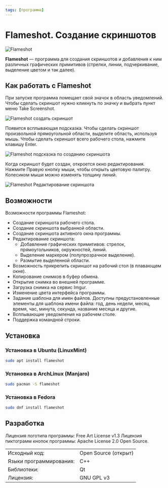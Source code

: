 ```yaml
---
tags: [программа]
---
```

# Flameshot. Создание скриншотов

![Flameshot](../assets/1711t-flameshot-0.6.0-5.jpg)

**Flameshot** — программа для создания скриншотов и добавления к ним различных графических примитивов (стрелки, линии, подчеркивание, выделение цветом и так далее).

## Как работать с Flameshot

При запуске программа помещает свой значок в область уведомлений. Чтобы сделать скриншот нужно кликнуть по значку и выбрать пункт меню Take Screenshot.

![Flameshot создать скриншот](../assets/flameshot-0.6.0-5-tray-icon.jpg)

Появится всплывающая подсказка. Чтобы сделать скриншот произвольной прямоугольной области, выделите область, используя мышь. Чтобы сделать скриншот всего рабочего стола, нажмите клавишу Enter.

![Flameshot подсказка по созданию скриншота](../assets/flameshot-0.6.0-5-tip.jpg)

Когда скриншот будет создан, откроется окно редактирования. Нажмите Правую кнопку мыши, чтобы открыть цветовую палитру. Колесиком мыши можно изменять толщину линий.

![Flameshot Редактирование скриншота](../assets/flameshot-0.6.0-5-screenshot.jpg)

## Возможности

Возможности программы Flameshot:

- Создание скриншота рабочего стола.
- Создание скриншота выбранной области.
- Создание скриншота активного окна программы.
- Редактирование скриншота:
  - Добавление графических примитивов: стрелок, прямоугольников, окружностей, линий.
  - Выделение маркером (полупрозрачное выделение).
  - Размытие выделенной области.
- Возможность прикрепить скриншот на рабочий стол (в плавающем окне).
- Копирование снимков в буфер обмена.
- Открытие снимка во внешней программе.
- Загрузка снимка на сервис Imgur.
- Изменение цвета интерфейса программы.
- Задание шаблона для имен файлов. Доступны предустановленные элементы для шаблона имени файла: год, день недели, месяц, время, час, минута, секунда, название месяца и другие.
- Всплывающие уведомления на рабочем столе.
- Поддержка командной строки.

## Установка

### Установка в Ubuntu (LinuxMint)

```sh
sudo apt install flameshot
```

### Установка в ArchLinux (Manjaro)

```sh
sudo pacman -S flameshot
```

### Установка в Fedora

```sh
sudo dnf install flameshot
```

## Разработка

Лицензия логотипа программы: Free Art License v1.3
Лицензия пиктограмм кнопок программы: Apache License 2.0 Open Source.

|                         |                      |
| ----------------------- | -------------------- |
| Исходный код:           | Open Source (открыт) |
| Языки программирования: | C++                  |
| Библиотеки:             | Qt                   |
| Лицензия:               | GNU GPL v3           |
